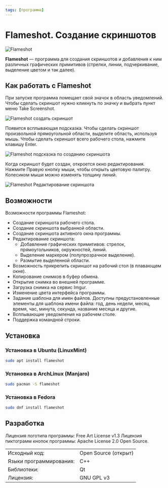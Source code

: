 ```yaml
---
tags: [программа]
---
```

# Flameshot. Создание скриншотов

![Flameshot](../assets/1711t-flameshot-0.6.0-5.jpg)

**Flameshot** — программа для создания скриншотов и добавления к ним различных графических примитивов (стрелки, линии, подчеркивание, выделение цветом и так далее).

## Как работать с Flameshot

При запуске программа помещает свой значок в область уведомлений. Чтобы сделать скриншот нужно кликнуть по значку и выбрать пункт меню Take Screenshot.

![Flameshot создать скриншот](../assets/flameshot-0.6.0-5-tray-icon.jpg)

Появится всплывающая подсказка. Чтобы сделать скриншот произвольной прямоугольной области, выделите область, используя мышь. Чтобы сделать скриншот всего рабочего стола, нажмите клавишу Enter.

![Flameshot подсказка по созданию скриншота](../assets/flameshot-0.6.0-5-tip.jpg)

Когда скриншот будет создан, откроется окно редактирования. Нажмите Правую кнопку мыши, чтобы открыть цветовую палитру. Колесиком мыши можно изменять толщину линий.

![Flameshot Редактирование скриншота](../assets/flameshot-0.6.0-5-screenshot.jpg)

## Возможности

Возможности программы Flameshot:

- Создание скриншота рабочего стола.
- Создание скриншота выбранной области.
- Создание скриншота активного окна программы.
- Редактирование скриншота:
  - Добавление графических примитивов: стрелок, прямоугольников, окружностей, линий.
  - Выделение маркером (полупрозрачное выделение).
  - Размытие выделенной области.
- Возможность прикрепить скриншот на рабочий стол (в плавающем окне).
- Копирование снимков в буфер обмена.
- Открытие снимка во внешней программе.
- Загрузка снимка на сервис Imgur.
- Изменение цвета интерфейса программы.
- Задание шаблона для имен файлов. Доступны предустановленные элементы для шаблона имени файла: год, день недели, месяц, время, час, минута, секунда, название месяца и другие.
- Всплывающие уведомления на рабочем столе.
- Поддержка командной строки.

## Установка

### Установка в Ubuntu (LinuxMint)

```sh
sudo apt install flameshot
```

### Установка в ArchLinux (Manjaro)

```sh
sudo pacman -S flameshot
```

### Установка в Fedora

```sh
sudo dnf install flameshot
```

## Разработка

Лицензия логотипа программы: Free Art License v1.3
Лицензия пиктограмм кнопок программы: Apache License 2.0 Open Source.

|                         |                      |
| ----------------------- | -------------------- |
| Исходный код:           | Open Source (открыт) |
| Языки программирования: | C++                  |
| Библиотеки:             | Qt                   |
| Лицензия:               | GNU GPL v3           |
